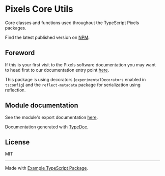 # Pixels Core Utils

Core classes and functions used throughout the TypeScript Pixels packages.

Find the latest published version on [NPM](
  https://www.npmjs.com/package/@systemic-games/pixels-core-utils
).

## Foreword

If this is your first visit to the Pixels software documentation
you may want to head first to our documentation entry point [here](
    https://github.com/GameWithPixels
).

This package is using decorators (`experimentalDecorators` enabled in `tsconfig`)
and the `reflect-metadata` package for serialization using reflection.

## Module documentation

See the module's export documentation [here](
    https://gamewithpixels.github.io/pixels-js/modules/_systemic_games_pixels_core_utils.html
).

Documentation generated with [TypeDoc](https://typedoc.org/).

## License

MIT

---

Made with [Example TypeScript Package](
    https://github.com/tomchen/example-typescript-package
).
